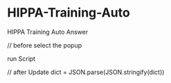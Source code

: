 # HIPPA-Training-Auto
HIPPA Training Auto Answer

// before
select the popup

run Script

// after
Update dict = JSON.parse(JSON.stringify(dict))
